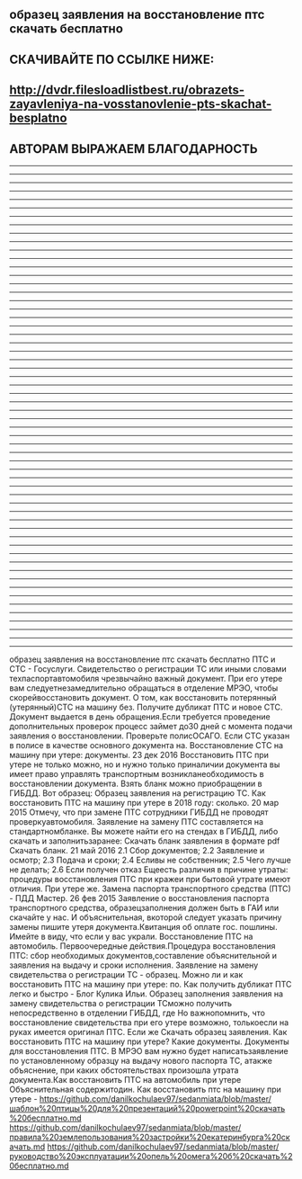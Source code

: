 образец заявления на восстановление птс скачать бесплатно
--------------------------------------------------
СКАЧИВАЙТЕ ПО ССЫЛКЕ НИЖЕ:
--------------------------------------------------
http://dvdr.filesloadlistbest.ru/obrazets-zayavleniya-na-vosstanovlenie-pts-skachat-besplatno
--------------------------------------------------
АВТОРАМ ВЫРАЖАЕМ БЛАГОДАРНОСТЬ
--------------------------------------------------
--------------------------------------------------
--------------------------------------------------
--------------------------------------------------
--------------------------------------------------
--------------------------------------------------
--------------------------------------------------
--------------------------------------------------
--------------------------------------------------
--------------------------------------------------
--------------------------------------------------
--------------------------------------------------
--------------------------------------------------
--------------------------------------------------
--------------------------------------------------
--------------------------------------------------
--------------------------------------------------
--------------------------------------------------
--------------------------------------------------
--------------------------------------------------
--------------------------------------------------
--------------------------------------------------
--------------------------------------------------
--------------------------------------------------
--------------------------------------------------
--------------------------------------------------
--------------------------------------------------
--------------------------------------------------
--------------------------------------------------
--------------------------------------------------
--------------------------------------------------
--------------------------------------------------
--------------------------------------------------
--------------------------------------------------
--------------------------------------------------
--------------------------------------------------
--------------------------------------------------
--------------------------------------------------
--------------------------------------------------
--------------------------------------------------
--------------------------------------------------
--------------------------------------------------
--------------------------------------------------
--------------------------------------------------
--------------------------------------------------
--------------------------------------------------
--------------------------------------------------
--------------------------------------------------
--------------------------------------------------
--------------------------------------------------
--------------------------------------------------
--------------------------------------------------
--------------------------------------------------
--------------------------------------------------
--------------------------------------------------
--------------------------------------------------
--------------------------------------------------
--------------------------------------------------
--------------------------------------------------
образец заявления на восстановление птс скачать бесплатно ПТС и СТС - Госуслуги. Свидетельство о регистрации ТС или иными словами техпаспортавтомобиля  чрезвычайно важный документ. При его утере вам следуетнезамедлительно обращаться в отделение МРЭО, чтобы скорейвосстановить документ. О том, как восстановить потерянный (утерянный)СТС на машину без. Получите дубликат ПТС и новое СТС. Документ выдается в день обращения.Если требуется проведение дополнительных проверок  процесс займет до30 дней с момента подачи заявления о восстановлении. Проверьте полисОСАГО. Если СТС указан в полисе в качестве основного документа на. Восстановление СТС на машину при утере: документы. 23 дек 2016  Восстановить ПТС при утере не только можно, но и нужно  только приналичии документа вы имеет право управлять транспортным  возникланеобходимость в восстановлении документа. Взять бланк можно приобращении в ГИБДД. Вот образец: Образец заявления на регистрацию ТС. Как восстановить ПТС на машину при утере в 2018 году: сколько. 20 мар 2015  Отмечу, что при замене ПТС сотрудники ГИБДД не проводят проверкуавтомобиля. Заявление на замену ПТС составляется на стандартномбланке. Вы можете найти его на стендах в ГИБДД, либо скачать и заполнитьзаранее: Скачать бланк заявления в формате pdf  Скачать бланк. 21 май 2016  2.1 Сбор документов; 2.2 Заявление и осмотр; 2.3 Подача и сроки; 2.4 Есливы не собственник; 2.5 Чего лучше не делать; 2.6 Если получен отказ  Ещеесть различия в причине утраты: процедуры восстановления ПТС при кражеи при бытовой утрате имеют отличия. При утере же. Замена паспорта транспортного средства (ПТС) - ПДД Мастер. 26 фев 2015  Заявление о восстановления паспорта транспортного средства, образецзаполнения должен быть в ГАИ или скачайте у нас. И объяснительная, вкоторой следует указать причину замены  пишите утеря документа.Квитанция об оплате гос. пошлины. Имейте в виду, что если у вас украли. Восстановление ПТС на автомобиль. Первоочередные действия.Процедура восстановления ПТС: сбор необходимых документов,составление объяснительной и заявления на выдачу и сроки исполнения.
Заявление на замену свидетельства о регистрации ТС - образец. Можно ли и как восстановить ПТС на машину при утере: по. Как получить дубликат ПТС легко и быстро - Блог Кулика Ильи. Образец заполнения заявления на замену свидетельства о регистрации ТСможно получить непосредственно в отделении ГИБДД, где  Но важнопомнить, что восстановление свидетельства при его утере возможно, толькоесли на руках имеется оригинал ПТС. Если же  Скачать образец заявления. Как восстановить ПТС на машину при утере? Какие документы. Документы для восстановления ПТС. В МРЭО вам нужно будет написатьзаявление по установленному образцу на выдачу нового паспорта ТС, атакже объяснение, при каких обстоятельствах произошла утрата документа.Как восстановить ПТС на автомобиль при утере Объяснительная содержитодин. Как восстановить птс на машину при утере -
https://github.com/danilkochulaev97/sedanmiata/blob/master/шаблон%20птицы%20для%20презентаций%20powerpoint%20скачать%20бесплатно.md
https://github.com/danilkochulaev97/sedanmiata/blob/master/правила%20землепользования%20застройки%20екатеринбурга%20скачать.md
https://github.com/danilkochulaev97/sedanmiata/blob/master/руководство%20эксплуатации%20опель%20омега%20б%20скачать%20бесплатно.md